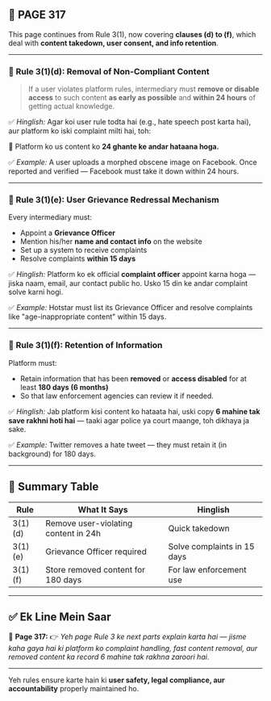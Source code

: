 ## 📄 **PAGE 317**

This page continues from Rule 3(1), now covering **clauses (d) to (f)**, which deal with **content takedown, user consent, and info retention**.

---

### 🔹 Rule 3(1)(d): **Removal of Non-Compliant Content**

> If a user violates platform rules, intermediary must **remove or disable access** to such content **as early as possible** and **within 24 hours** of getting actual knowledge.

✅ *Hinglish:*
Agar koi user rule todta hai (e.g., hate speech post karta hai), aur platform ko iski complaint milti hai, toh:

📌 Platform ko us content ko **24 ghante ke andar hataana hoga.**

✅ *Example:*
A user uploads a morphed obscene image on Facebook. Once reported and verified — Facebook must take it down within 24 hours.

---

### 🔹 Rule 3(1)(e): **User Grievance Redressal Mechanism**

Every intermediary must:

* Appoint a **Grievance Officer**
* Mention his/her **name and contact info** on the website
* Set up a system to receive complaints
* Resolve complaints **within 15 days**

✅ *Hinglish:*
Platform ko ek official **complaint officer** appoint karna hoga — jiska naam, email, aur contact public ho. Usko 15 din ke andar complaint solve karni hogi.

✅ *Example:*
Hotstar must list its Grievance Officer and resolve complaints like "age-inappropriate content" within 15 days.

---

### 🔹 Rule 3(1)(f): **Retention of Information**

Platform must:

* Retain information that has been **removed** or **access disabled** for at least **180 days (6 months)**
* So that law enforcement agencies can review it if needed.

✅ *Hinglish:*
Jab platform kisi content ko hataata hai, uski copy **6 mahine tak save rakhni hoti hai** — taaki agar police ya court maange, toh dikhaya ja sake.

✅ *Example:*
Twitter removes a hate tweet — they must retain it (in background) for 180 days.

---

## 🧩 Summary Table

| Rule    | What It Says                         | Hinglish                    |
| ------- | ------------------------------------ | --------------------------- |
| 3(1)(d) | Remove user-violating content in 24h | Quick takedown              |
| 3(1)(e) | Grievance Officer required           | Solve complaints in 15 days |
| 3(1)(f) | Store removed content for 180 days   | For law enforcement use     |

---

## ✅ **Ek Line Mein Saar**

📌 **Page 317:**
👉 *Yeh page Rule 3 ke next parts explain karta hai — jisme kaha gaya hai ki platform ko complaint handling, fast content removal, aur removed content ka record 6 mahine tak rakhna zaroori hai.*

---

Yeh rules ensure karte hain ki **user safety, legal compliance, aur accountability** properly maintained ho.
